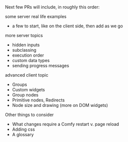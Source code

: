 
Next few PRs will include, in roughly this order:

some server real life examples
- a few to start, like on the client side, then add as we go


more server topics
- hidden inputs
- subclassing 
- execution order
- custom data types
- sending progress messages

advanced client topic
- Groups
- Custom widgets 
- Group nodes 
- Primitive nodes, Redirects
- Node size and drawing (more on DOM widgets)

Other things to consider
- What changes require a Comfy restart v. page reload
- Adding css 
- A glossary

